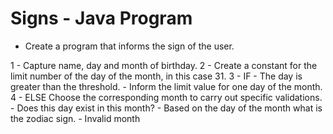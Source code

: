 # Signs - Java Program

- Create a program that informs the sign of the user.

1 - Capture name, day and month of birthday.
2 - Create a constant for the limit number of the day of the month, in this case 31.
3 - IF
     - The day is greater than the threshold.
     - Inform the limit value for one day of the month.
4 - ELSE
 		Choose the corresponding month to carry out specific validations.
        - Does this day exist in this month?
        - Based on the day of the month what is the zodiac sign.
        - Invalid month